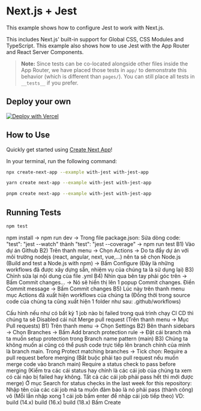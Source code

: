 # Next.js + Jest

This example shows how to configure Jest to work with Next.js.

This includes Next.js' built-in support for Global CSS, CSS Modules and TypeScript. This example also shows how to use Jest with the App Router and React Server Components.

> **Note:** Since tests can be co-located alongside other files inside the App Router, we have placed those tests in `app/` to demonstrate this behavior (which is different than `pages/`). You can still place all tests in `__tests__` if you prefer.

## Deploy your own

[![Deploy with Vercel](https://vercel.com/button)](https://vercel.com/new/clone?repository-url=https://github.com/vercel/next.js/tree/canary/examples/with-jest&project-name=with-jest&repository-name=with-jest)

## How to Use

Quickly get started using [Create Next App](https://github.com/vercel/next.js/tree/canary/packages/create-next-app#readme)!

In your terminal, run the following command:

```bash
npx create-next-app --example with-jest with-jest-app
```

```bash
yarn create next-app --example with-jest with-jest-app
```

```bash
pnpm create next-app --example with-jest with-jest-app
```

## Running Tests

```bash
npm test
```

<!-- CI CD -->
npm install -> npm run dev -> Trong file package.json: Sửa dòng code: "test": "jest --watch" thành "test": "jest --coverage" -> npm run test
B1) Vào dự án Github
B2) Trên thanh menu -> Chọn Actions -> Do ta đẩy dự án với môi trường nodejs (react, angular, next, vue,...) nên ta sẽ chọn
Node.js (Build and test a Node.js with npm) -> Bấm Configure (Đây là những workflows đã được xây dựng sẵn, nhiệm vụ của chúng ta là sử dụng lại)
B3) Chỉnh sửa lại nội dung của file .yml
B4) Nhìn qua bên tay phải góc trên -> Bấm Commit changes... -> Nó sẽ hiển thị lên 1 popup Commit changes. Điền Commit message -> Bấm Commit changes
B5) Lúc này trên thanh menu mục Actions đã xuất hiện workflows của chúng ta (Đồng thời trong source code của chúng ta cũng xuất hiện 1 
folder như sau: .github/workflows)

Cấu hình nếu như có bất kỳ 1 job nào bị failed trong quá trình chạy CI CD thì chúng ta sẽ Disabled cái nút Merge pull request (Trên thanh menu -> Mục Pull requests)
B1) Trên thanh menu -> Chọn Settings
B2) Bên thanh sidebars -> Chọn Branches -> Bấm Add branch protection rule -> Đặt cái branch mà ta muốn setup protection trong Branch name pattern (main)
B3) Chúng ta không muốn ai cũng có thể push code trực tiếp lên branch chính của mình là branch main. Trong Protect matching branches -> Tick chọn:
Require a pull request before merging (Bắt buộc phải tạo pull request nếu muốn merge code vào branch main)
Require a status check to pass before merging (Kiểm tra các cái status hay chính là các cái job của chúng ta xem có cài nào bị failed hay không. 
Tất cả các cái job phải pass hết thì mới được merge)
Ở mục Search for status checks in the last week for this repository: Nhập tên của các cái job mà ta muốn đảm bảo là nó phải pass (thành công) vô (Mỗi lần nhập xong 1 cái job bấm enter để nhập cái job tiếp theo)
VD: 
build (14.x)
build (16.x)
build (18.x)
Bấm Create